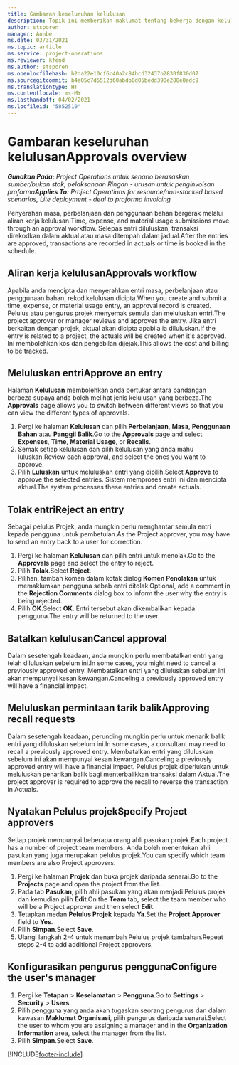 ```yaml
---
title: Gambaran keseluruhan kelulusan
description: Topik ini memberikan maklumat tentang bekerja dengan kelulusan dalam Project Operations.
author: stsporen
manager: Annbe
ms.date: 03/31/2021
ms.topic: article
ms.service: project-operations
ms.reviewer: kfend
ms.author: stsporen
ms.openlocfilehash: b2da22e10cf6c40a2c84bcd32437b2830f830d07
ms.sourcegitcommit: b4a05c7d5512d60abdb0d05bedd390e288e8adc9
ms.translationtype: HT
ms.contentlocale: ms-MY
ms.lasthandoff: 04/02/2021
ms.locfileid: "5852510"
---
```

# <a name="approvals-overview"></a><span data-ttu-id="2a16b-103">Gambaran keseluruhan kelulusan</span><span class="sxs-lookup"><span data-stu-id="2a16b-103">Approvals overview</span></span>

<span data-ttu-id="2a16b-104">_**Gunakan Pada:** Project Operations untuk senario berasaskan sumber/bukan stok, pelaksanaan Ringan - urusan untuk penginvoisan proforma_</span><span class="sxs-lookup"><span data-stu-id="2a16b-104">_**Applies To:** Project Operations for resource/non-stocked based scenarios, Lite deployment - deal to proforma invoicing_</span></span>

<span data-ttu-id="2a16b-105">Penyerahan masa, perbelanjaan dan penggunaan bahan bergerak melalui aliran kerja kelulusan.</span><span class="sxs-lookup"><span data-stu-id="2a16b-105">Time, expense, and material usage submissions move through an approval workflow.</span></span> <span data-ttu-id="2a16b-106">Selepas entri diluluskan, transaksi direkodkan dalam aktual atau masa ditempah dalam jadual.</span><span class="sxs-lookup"><span data-stu-id="2a16b-106">After the entries are approved, transactions are recorded in actuals or time is booked in the schedule.</span></span>

## <a name="approvals-workflow"></a><span data-ttu-id="2a16b-107">Aliran kerja kelulusan</span><span class="sxs-lookup"><span data-stu-id="2a16b-107">Approvals workflow</span></span>
<span data-ttu-id="2a16b-108">Apabila anda mencipta dan menyerahkan entri masa, perbelanjaan atau penggunaan bahan, rekod kelulusan dicipta.</span><span class="sxs-lookup"><span data-stu-id="2a16b-108">When you create and submit a time, expense, or material usage entry, an approval record is created.</span></span> <span data-ttu-id="2a16b-109">Pelulus atau pengurus projek menyemak semula dan meluluskan entri.</span><span class="sxs-lookup"><span data-stu-id="2a16b-109">The project approver or manager reviews and approves the entry.</span></span> <span data-ttu-id="2a16b-110">Jika entri berkaitan dengan projek, aktual akan dicipta apabila ia diluluskan.</span><span class="sxs-lookup"><span data-stu-id="2a16b-110">If the entry is related to a project, the actuals will be created when it's approved.</span></span> <span data-ttu-id="2a16b-111">Ini membolehkan kos dan pengebilan dijejak.</span><span class="sxs-lookup"><span data-stu-id="2a16b-111">This allows the cost and billing to be tracked.</span></span>

## <a name="approve-an-entry"></a><span data-ttu-id="2a16b-112">Meluluskan entri</span><span class="sxs-lookup"><span data-stu-id="2a16b-112">Approve an entry</span></span>
<span data-ttu-id="2a16b-113">Halaman **Kelulusan** membolehkan anda bertukar antara pandangan berbeza supaya anda boleh melihat jenis kelulusan yang berbeza.</span><span class="sxs-lookup"><span data-stu-id="2a16b-113">The **Approvals** page allows you to switch between different views so that you can view the different types of approvals.</span></span>
  
1. <span data-ttu-id="2a16b-114">Pergi ke halaman **Kelulusan** dan pilih **Perbelanjaan**, **Masa**, **Penggunaan Bahan** atau **Panggil Balik**.</span><span class="sxs-lookup"><span data-stu-id="2a16b-114">Go to the **Approvals** page and select **Expenses**, **Time**, **Material Usage**, or **Recalls**.</span></span>
2. <span data-ttu-id="2a16b-115">Semak setiap kelulusan dan pilih kelulusan yang anda mahu luluskan.</span><span class="sxs-lookup"><span data-stu-id="2a16b-115">Review each approval, and select the ones you want to approve.</span></span>
3. <span data-ttu-id="2a16b-116">Pilih **Luluskan** untuk meluluskan entri yang dipilih.</span><span class="sxs-lookup"><span data-stu-id="2a16b-116">Select **Approve** to approve the selected entries.</span></span>
<span data-ttu-id="2a16b-117">Sistem memproses entri ini dan mencipta aktual.</span><span class="sxs-lookup"><span data-stu-id="2a16b-117">The system processes these entries and create actuals.</span></span>

## <a name="reject-an-entry"></a><span data-ttu-id="2a16b-118">Tolak entri</span><span class="sxs-lookup"><span data-stu-id="2a16b-118">Reject an entry</span></span>
<span data-ttu-id="2a16b-119">Sebagai pelulus Projek, anda mungkin perlu menghantar semula entri kepada pengguna untuk pembetulan.</span><span class="sxs-lookup"><span data-stu-id="2a16b-119">As the Project approver, you may have to send an entry back to a user for correction.</span></span>
  
1. <span data-ttu-id="2a16b-120">Pergi ke halaman **Kelulusan** dan pilih entri untuk menolak.</span><span class="sxs-lookup"><span data-stu-id="2a16b-120">Go to the **Approvals** page and select the entry to reject.</span></span> 
2. <span data-ttu-id="2a16b-121">Pilih **Tolak**.</span><span class="sxs-lookup"><span data-stu-id="2a16b-121">Select **Reject**.</span></span>
3. <span data-ttu-id="2a16b-122">Pilihan, tambah komen dalam kotak dialog **Komen Penolakan** untuk memaklumkan pengguna sebab entri ditolak.</span><span class="sxs-lookup"><span data-stu-id="2a16b-122">Optional, add a comment in the **Rejection Comments** dialog box to inform the user why the entry is being rejected.</span></span>
4. <span data-ttu-id="2a16b-123">Pilih **OK**.</span><span class="sxs-lookup"><span data-stu-id="2a16b-123">Select **OK**.</span></span> <span data-ttu-id="2a16b-124">Entri tersebut akan dikembalikan kepada pengguna.</span><span class="sxs-lookup"><span data-stu-id="2a16b-124">The entry will be returned to the user.</span></span>
  
## <a name="cancel-approval"></a><span data-ttu-id="2a16b-125">Batalkan kelulusan</span><span class="sxs-lookup"><span data-stu-id="2a16b-125">Cancel approval</span></span>
<span data-ttu-id="2a16b-126">Dalam sesetengah keadaan, anda mungkin perlu membatalkan entri yang telah diluluskan sebelum ini.</span><span class="sxs-lookup"><span data-stu-id="2a16b-126">In some cases, you might need to cancel a previously approved entry.</span></span> <span data-ttu-id="2a16b-127">Membatalkan entri yang diluluskan sebelum ini akan mempunyai kesan kewangan.</span><span class="sxs-lookup"><span data-stu-id="2a16b-127">Canceling a previously approved entry will have a financial impact.</span></span> 

## <a name="approving-recall-requests"></a><span data-ttu-id="2a16b-128">Meluluskan permintaan tarik balik</span><span class="sxs-lookup"><span data-stu-id="2a16b-128">Approving recall requests</span></span>
<span data-ttu-id="2a16b-129">Dalam sesetengah keadaan, perunding mungkin perlu untuk menarik balik entri yang diluluskan sebelum ini.</span><span class="sxs-lookup"><span data-stu-id="2a16b-129">In some cases, a consultant may need to recall a previously approved entry.</span></span> <span data-ttu-id="2a16b-130">Membatalkan entri yang diluluskan sebelum ini akan mempunyai kesan kewangan.</span><span class="sxs-lookup"><span data-stu-id="2a16b-130">Canceling a previously approved entry will have a financial impact.</span></span> <span data-ttu-id="2a16b-131">Pelulus projek diperlukan untuk meluluskan penarikan balik bagi menterbalikkan transaksi dalam Aktual.</span><span class="sxs-lookup"><span data-stu-id="2a16b-131">The project approver is required to approve the recall to reverse the transaction in Actuals.</span></span>

## <a name="specify-project-approvers"></a><span data-ttu-id="2a16b-132">Nyatakan Pelulus projek</span><span class="sxs-lookup"><span data-stu-id="2a16b-132">Specify Project approvers</span></span>
<span data-ttu-id="2a16b-133">Setiap projek mempunyai beberapa orang ahli pasukan projek.</span><span class="sxs-lookup"><span data-stu-id="2a16b-133">Each project has a number of project team members.</span></span> <span data-ttu-id="2a16b-134">Anda boleh menentukan ahli pasukan yang juga merupakan pelulus projek.</span><span class="sxs-lookup"><span data-stu-id="2a16b-134">You can specify which team members are also Project approvers.</span></span>

1. <span data-ttu-id="2a16b-135">Pergi ke halaman **Projek** dan buka projek daripada senarai.</span><span class="sxs-lookup"><span data-stu-id="2a16b-135">Go to the **Projects** page and open the project from the list.</span></span>
2. <span data-ttu-id="2a16b-136">Pada tab **Pasukan**, pilih ahli pasukan yang akan menjadi Pelulus projek dan kemudian pilih **Edit**.</span><span class="sxs-lookup"><span data-stu-id="2a16b-136">On the **Team** tab, select the team member who will be a Project approver and then select **Edit**.</span></span>
3. <span data-ttu-id="2a16b-137">Tetapkan medan **Pelulus Projek** kepada **Ya**.</span><span class="sxs-lookup"><span data-stu-id="2a16b-137">Set the **Project Approver** field to **Yes**.</span></span>
4. <span data-ttu-id="2a16b-138">Pilih **Simpan**.</span><span class="sxs-lookup"><span data-stu-id="2a16b-138">Select **Save**.</span></span>
5. <span data-ttu-id="2a16b-139">Ulangi langkah 2-4 untuk menambah Pelulus projek tambahan.</span><span class="sxs-lookup"><span data-stu-id="2a16b-139">Repeat steps 2-4 to add additional Project approvers.</span></span>

## <a name="configure-the-users-manager"></a><span data-ttu-id="2a16b-140">Konfigurasikan pengurus pengguna</span><span class="sxs-lookup"><span data-stu-id="2a16b-140">Configure the user's manager</span></span>

1. <span data-ttu-id="2a16b-141">Pergi ke **Tetapan** > **Keselamatan** > **Pengguna**.</span><span class="sxs-lookup"><span data-stu-id="2a16b-141">Go to **Settings** > **Security** > **Users**.</span></span>
2. <span data-ttu-id="2a16b-142">Pilih pengguna yang anda akan tugaskan seorang pengurus dan dalam kawasan **Maklumat Organisasi**, pilih pengurus daripada senarai.</span><span class="sxs-lookup"><span data-stu-id="2a16b-142">Select the user to whom you are assigning a manager and in the **Organization Information** area, select the manager from the list.</span></span> 
3. <span data-ttu-id="2a16b-143">Pilih **Simpan**.</span><span class="sxs-lookup"><span data-stu-id="2a16b-143">Select **Save**.</span></span>




[!INCLUDE[footer-include](../includes/footer-banner.md)]
